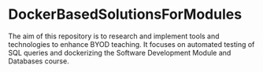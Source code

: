 # DockerBasedSolutionsForModules
The aim of this repository is to research and implement tools and technologies to enhance BYOD teaching. It focuses on automated testing of SQL queries and dockerizing the Software Development Module and Databases course.
